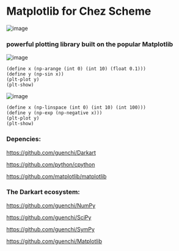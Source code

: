 # Matplotlib for Chez Scheme

![image](https://github.com/guenchi/Matplotlib/blob/master/img/matplotlib.png)

### powerful plotting library built on the popular Matplotlib

![image](https://github.com/guenchi/Matplotlib/blob/master/img/Figure_1.png)

```
(define x (np-arange (int 0) (int 10) (float 0.1)))
(define y (np-sin x))
(plt-plot y)
(plt-show)
```

![image](https://github.com/guenchi/Matplotlib/blob/master/img/Figure_2.png)

```
(define x (np-linspace (int 0) (int 10) (int 100)))
(define y (np-exp (np-negative x)))
(plt-plot y)
(plt-show)
```

### Depencies:

https://github.com/guenchi/Darkart

https://github.com/python/cpython

https://github.com/matplotlib/matplotlib

### The Darkart ecosystem:

https://github.com/guenchi/NumPy

https://github.com/guenchi/SciPy

https://github.com/guenchi/SymPy

https://github.com/guenchi/Matplotlib